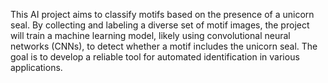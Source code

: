 This AI project aims to classify motifs based on the presence of a unicorn seal. By collecting and labeling a diverse set of motif images, the project will train a machine learning model, likely using convolutional neural networks (CNNs), to detect whether a motif includes the unicorn seal. The goal is to develop a reliable tool for automated identification in various applications.

